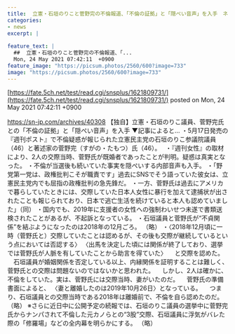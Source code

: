 ```yaml
---
title:  立憲・石垣のりこと菅野完の不倫報道、「不倫の証拠」と「隠ぺい音声」を入手　ネット「流石に立憲議員となるとクズぶりが振り切れてるな  
categories:
- news
excerpt: |
  
feature_text: |
  ##  立憲・石垣のりこと菅野完の不倫報道、「...
  Mon, 24 May 2021 07:42:11  +0900
feature_image: "https://picsum.photos/2560/600?image=733"
image: "https://picsum.photos/2560/600?image=733"
---
```


[https://fate.5ch.net/test/read.cgi/snsplus/1621809731/](https://fate.5ch.net/test/read.cgi/snsplus/1621809731/)
posted on Mon, 24 May 2021 07:42:11  +0900

<!--more-->

https://sn-jp.com/archives/40308 【独自】立憲・石垣のりこ議員、菅野完氏との「不倫の証拠」と「隠ぺい音声」を入手 ▼記事によると… ・5月17日発売の『週刊ポスト』で不倫疑惑が報じられた立憲民主党の石垣のりこ参議院議員（46）と著述家の菅野完（すがの・たもつ）氏（46）。　 ・『週刊女性』の取材により、2人の交際当時、菅野氏が既婚者であったことが判明。疑惑は真実となった。 ・不倫が当選後も続いていた事実を隠ぺいする内部音声も入手。 ・「野党第一党は、政権批判こそが職責です」過去にSNSでそう語っていた彼女は、立憲民主党内でも屈指の政権批判の急先鋒だ。 ・一方、菅野氏は過去にアメリカで暮らしていたときには、交際していた日本人女性に暴行を加えて逮捕状が出されたことも報じられており、日本で逃亡生活を続けていると本人も認めていました」（同） ・国内でも、2019年に支援者の女性への強制わいせつ未遂で書類送検されたことがあるが、不起訴となっている。 ・石垣議員と菅野氏が“不貞関係”を結ぶようになったのは2018年の12月ごろ。 （略） ・〈2018年12月頃に一時（菅野氏と）交際していたことは認めるが、その後も交際が継続しているという点においては否認する〉 〈出馬を決定した頃には関係が終了しており、選挙では菅野氏が人脈を有していたことから助言を得ていた〉 　と交際を認めた。 　石垣議員が婚姻関係を否定している以上、内縁関係を証明することは難しく、菅野氏との交際は問題ないのではないかと思われた。 　しかし、2人は確かに、不倫をしていた。実は、菅野氏には交際当時、妻がいたのだ。 　菅野氏の準備書面によると、 〈妻と離婚したのは2019年10月26日〉となっている。 　つまり、石垣議員との交際当時である2018年は離婚前で、不倫を自ら認めたのだ。 （略） ※さらに近日中に公開予定の続報では、石垣のりこ議員の選挙中に菅野完氏からナンパされて不倫した元カノらとの“3股”交際、石垣議員に浮気がバレた際の「修羅場」などの全内幕を明らかにする。 （略）
